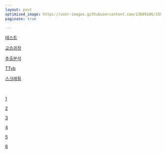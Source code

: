 ```yaml
---
layout: post
optimized_image: https://user-images.githubusercontent.com/13609186/158834851-5c5d7736-001b-448d-8bb6-eb99f2f16233.jpg
paginate: true

---
```

[테스트](http://www.tybai.com/crawlerfirst/_%E7%88%AC%E8%99%AB%E6%95%99%E7%A8%8B.html)<br>

[교습과정](http://www.tybai.com/crawlerfirst/_%E7%88%AC%E8%99%AB%E6%95%99%E7%A8%8B.html)<br>

[추출분석](http://www.tybai.com/python/%E6%B7%98%E5%AE%9D%E5%A4%A9%E7%8C%AB%E5%95%86%E5%93%81%E6%8A%93%E5%8F%96.html)<br>

[TTyb](http://tybai.com)<br>

[스크래핑](http://www.cnblogs.com/TTyb/p/7816794.html)<br>
<br>
<br>

<a href="fmp://127.0.0.1:5000">1</a> <br>

[2](fmp://127.0.0.1:5000)<br>

[3](https://choijangwook.127.0.0.1:5000)<br>

[4](https://choijangwook.github.io.guiter.127.0.0.1:5000)<br>

[5](https://choijangwook.github.io.cjw.htmlweb.127.0.0.1:5000)<br>

[6](https://choijangwook/github/io/cjw/htmlweb/127.0.0.1:5000)<br>



```
